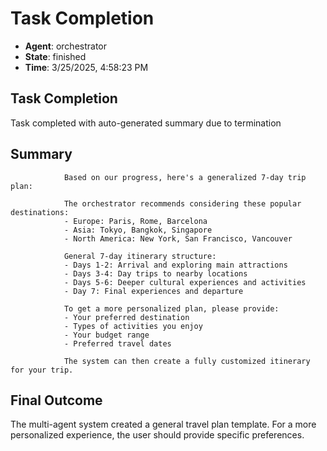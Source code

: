# Task Completion

- **Agent**: orchestrator
- **State**: finished
- **Time**: 3/25/2025, 4:58:23 PM

## Task Completion

Task completed with auto-generated summary due to termination

## Summary


                Based on our progress, here's a generalized 7-day trip plan:

                The orchestrator recommends considering these popular destinations:
                - Europe: Paris, Rome, Barcelona
                - Asia: Tokyo, Bangkok, Singapore
                - North America: New York, San Francisco, Vancouver

                General 7-day itinerary structure:
                - Days 1-2: Arrival and exploring main attractions
                - Days 3-4: Day trips to nearby locations
                - Days 5-6: Deeper cultural experiences and activities
                - Day 7: Final experiences and departure

                To get a more personalized plan, please provide:
                - Your preferred destination
                - Types of activities you enjoy
                - Your budget range
                - Preferred travel dates

                The system can then create a fully customized itinerary for your trip.
                

## Final Outcome

The multi-agent system created a general travel plan template. For a more personalized experience, the user should provide specific preferences.

